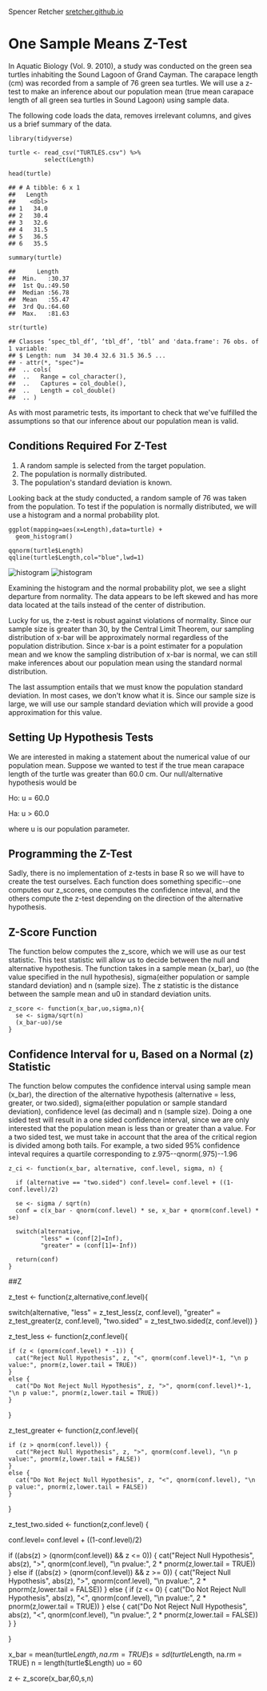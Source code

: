 Spencer Retcher
[sretcher.github.io](https://github.com/sretcher/sretcher.github.io)
# One Sample Means Z-Test

In Aquatic Biology (Vol. 9. 2010), a study was conducted on the green sea turtles inhabiting the Sound Lagoon of Grand Cayman. The carapace length (cm) was recorded from a sample of 76 green sea turtles. We will use a z-test to make an inference about our population mean (true mean carapace length of all green sea turtles in Sound Lagoon) using sample data. 

The following code loads the data, removes irrelevant columns, and gives us a brief summary of the data.


```
library(tidyverse)

turtle <- read_csv("TURTLES.csv") %>%
          select(Length)

head(turtle)

## # A tibble: 6 x 1
##   Length
##    <dbl>
## 1   34.0
## 2   30.4
## 3   32.6
## 4   31.5
## 5   36.5
## 6   35.5

summary(turtle)

##      Length     
##  Min.   :30.37  
##  1st Qu.:49.50  
##  Median :56.78  
##  Mean   :55.47  
##  3rd Qu.:64.60  
##  Max.   :81.63

str(turtle)

## Classes ‘spec_tbl_df’, ‘tbl_df’, ‘tbl’ and 'data.frame':	76 obs. of  1 variable:
## $ Length: num  34 30.4 32.6 31.5 36.5 ...
## - attr(*, "spec")=
##  .. cols(
##  ..   Range = col_character(),
##  ..   Captures = col_double(),
##  ..   Length = col_double()
##  .. )
```

As with most parametric tests, its important to check that we've fulfilled the assumptions so that our inference about our population mean is valid.

## Conditions Required For Z-Test
1. A random sample is selected from the target population.
2. The population is normally distributed.
3. The population's standard deviation is known. 


Looking back at the study conducted, a random sample of 76 was taken from the population. To test if the population is normally distributed, we will use a histogram and a normal probability plot. 
```
ggplot(mapping=aes(x=Length),data=turtle) +
  geom_histogram()

qqnorm(turtle$Length)
qqline(turtle$Length,col="blue",lwd=1)
```

![histogram](histogram)
![histogram](qqplot)

Examining the histogram and the normal probability plot, we see a slight departure from normality. The data appears to be left skewed and has more data located at the tails instead of the center of distribution. 

Lucky for us, the z-test is robust against violations of normality. Since our sample size is greater than 30, by the Central Limit Theorem, our sampling distribution of x-bar will be approximately normal regardless of the population distribution. Since x-bar is a point estimater for a population mean and we know the sampling distribution of x-bar is normal, we can still make inferences about our population mean using the standard normal distribution. 

The last assumption entails that we must know the population standard deviation. In most cases, we don't know what it is. Since our sample size is large, we will use our sample standard deviation which will provide a good approximation for this value.


## Setting Up Hypothesis Tests
We are interested in making a statement about the numerical value of our population mean. Suppose we wanted to test if the true mean carapace length of the turtle was greater than 60.0 cm. Our null/alternative hypothesis would be

Ho: u = 60.0

Ha: u > 60.0

where u is our population parameter.

## Programming the Z-Test

Sadly, there is no implementation of z-tests in base R so we will have to create the test ourselves. Each function does something specific--one computes our z_scores, one computes the confidence inteval, and the others compute the z-test depending on the direction of the alternative hypothesis.   







## Z-Score Function
The function below computes the z_score, which we will use as our test statistic. This test statistic will allow us to decide between the null and alternative hypothesis. The function takes in a sample mean (x_bar), uo (the value specified in the null hypothesis), sigma(either population or sample standard deviation) and n (sample size). The z statistic is the distance between the sample mean and u0 in standard deviation units. 
```
z_score <- function(x_bar,uo,sigma,n){
  se <- sigma/sqrt(n)
  (x_bar-uo)/se
}
```
  
  
## Confidence Interval for u, Based on a Normal (z) Statistic

The function below computes the confidence interval using sample mean (x_bar), the direction of the alternative hypothesis (alternative = less, greater, or two.sided), sigma(either population or sample standard deviation), confidence level (as decimal) and n (sample size). Doing a one sided test will result in a one sided confidence interval, since we are only interested that the population mean is less than or greater than a value. For a two sided test, we must take in account that the area of the critical region is divided among both tails. For example, a two sided 95% confidence inteval requires a quartile corresponding to z.975--qnorm(.975)--1.96

```
z_ci <- function(x_bar, alternative, conf.level, sigma, n) {
  
  if (alternative == "two.sided") conf.level= conf.level + ((1-conf.level)/2)
  
  se <- sigma / sqrt(n)
  conf = c(x_bar - qnorm(conf.level) * se, x_bar + qnorm(conf.level) * se)
  
  switch(alternative,
         "less" = (conf[2]=Inf),
         "greater" = (conf[1]=-Inf))
  
  return(conf)
}
```

##Z 
  
  
z_test <- function(z,alternative,conf.level){
  
  switch(alternative,
         "less" = z_test_less(z, conf.level),
         "greater" = z_test_greater(z, conf.level),
         "two.sided" = z_test_two.sided(z, conf.level))
}





z_test_less <- function(z,conf.level){
  
    if (z < (qnorm(conf.level) * -1)) {
      cat("Reject Null Hypothesis", z, "<", qnorm(conf.level)*-1, "\n p value:", pnorm(z,lower.tail = TRUE))
    }
    else {
      cat("Do Not Reject Null Hypothesis", z, ">", qnorm(conf.level)*-1, "\n p value:", pnorm(z,lower.tail = TRUE))
    }
}


z_test_greater <- function(z,conf.level){
  
    if (z > qnorm(conf.level)) {
      cat("Reject Null Hypothesis", z, ">", qnorm(conf.level), "\n p value:", pnorm(z,lower.tail = FALSE))
    }
    else {
      cat("Do Not Reject Null Hypothesis", z, "<", qnorm(conf.level), "\n p value:", pnorm(z,lower.tail = FALSE))
    }
  
}


z_test_two.sided <- function(z,conf.level) {
  
  conf.level= conf.level + ((1-conf.level)/2)
  
  if ((abs(z) > (qnorm(conf.level)) && z <= 0)) {
    cat("Reject Null Hypothesis", abs(z), ">", qnorm(conf.level), "\n pvalue:", 2 * pnorm(z,lower.tail = TRUE))
  }
  else if ((abs(z) > (qnorm(conf.level)) && z >= 0)) {
    cat("Reject Null Hypothesis", abs(z), ">", qnorm(conf.level), "\n pvalue:", 2 * pnorm(z,lower.tail = FALSE))
  }
  else {
    if (z <= 0) {
      cat("Do Not Reject Null Hypothesis", abs(z), "<", qnorm(conf.level), "\n pvalue:", 2 * pnorm(z,lower.tail = TRUE))
    }
    else {
      cat("Do Not Reject Null Hypothesis", abs(z), "<", qnorm(conf.level), "\n pvalue:", 2 * pnorm(z,lower.tail = FALSE))
    }
  }
  
}




x_bar = mean(turtle$Length, na.rm = TRUE)
s = sd(turtle$Length, na.rm = TRUE)
n = length(turtle$Length)
uo = 60

z <- z_score(x_bar,60,s,n)
